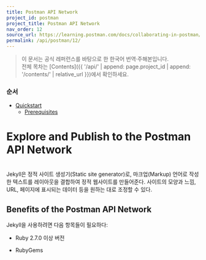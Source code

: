 ```yaml
---
title: Postman API Network
project_id: postman
project_title: Postman API Network
nav_order: 12
source_url: https://learning.postman.com/docs/collaborating-in-postman/public-api-network/public-api-network-overview/
permalink: /api/postman/12/
---
```


> 이 문서는 공식 레퍼런스를 바탕으로 한 한국어 번역·주해본입니다.  
> 전체 목차는 [Contents]({{ '/api/' | append: page.project_id | append: '/contents/' | relative_url }})에서 확인하세요.


### 순서

- [Quickstart](#quickstart)
  - [Prerequisites](#prerequisites)


# Explore and Publish to the Postman API Network
<br>
Jekyll은 정적 사이트 생성기(Static site generator)로, 마크업(Markup) 언어로 작성한 텍스트를 레이아웃을 결합하여 정적 웹사이트를 만들어준다. 사이트의 모양과 느낌, URL, 페이지에 표시되는 데이터 등을 원하는 대로 조정할 수 있다.

## Benefits of the Postman API Network
Jekyll을 사용하려면 다음 항목들이 필요하다:

- Ruby 2.7.0 이상 버전
  
- RubyGems
  